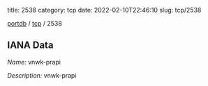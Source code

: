 title: 2538
category: tcp
date: 2022-02-10T22:46:10
slug: tcp/2538

[portdb](/) / [tcp](/category/tcp.html) / 2538


## IANA Data

_Name:_ vnwk-prapi

_Description:_ vnwk-prapi

